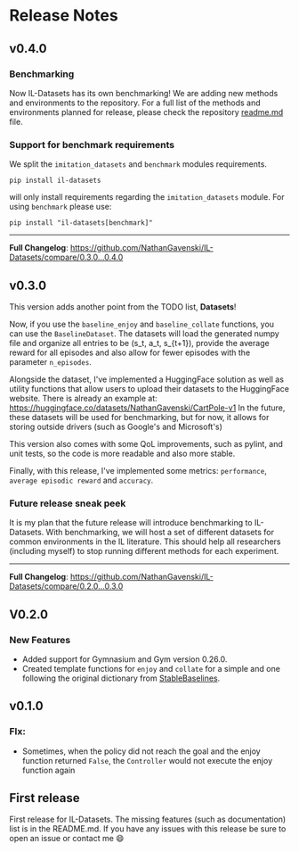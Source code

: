 # Release Notes

## v0.4.0
### Benchmarking

Now IL-Datasets has its own benchmarking! We are adding new methods and environments to the repository.
For a full list of the methods and environments planned for release, please check the repository [readme.md](https://github.com/NathanGavenski/IL-Datasets/blob/main/README.md#this-repository-is-under-development) file.

### Support for benchmark requirements

We split the `imitation_datasets` and `benchmark` modules requirements.

```
pip install il-datasets
```

will only install requirements regarding the `imitation_datasets` module. For using `benchmark` please use:

```
pip install "il-datasets[benchmark]"
```

---

**Full Changelog**: https://github.com/NathanGavenski/IL-Datasets/compare/0.3.0...0.4.0


## v0.3.0

This version adds another point from the TODO list, **Datasets**!

Now, if you use the `baseline_enjoy` and `baseline_collate` functions, you can use the `BaselineDataset`.
The datasets will load the generated numpy file and organize all entries to be (s_t, a_t, s_{t+1}), provide the average reward for all episodes and also allow for fewer episodes with the parameter `n_episodes`.

Alongside the dataset, I've implemented a HuggingFace solution as well as utility functions that allow users to upload their datasets to the HuggingFace website. There is already an example at: https://huggingface.co/datasets/NathanGavenski/CartPole-v1
In the future, these datasets will be used for benchmarking, but for now, it allows for storing outside drivers (such as Google's and Microsoft's) 

This version also comes with some QoL improvements, such as pylint, and unit tests, so the code is more readable and also more stable.

Finally, with this release, I've implemented some metrics: `performance`, `average episodic reward` and `accuracy`.

### Future release sneak peek

It is my plan that the future release will introduce benchmarking to IL-Datasets.
With benchmarking, we will host a set of different datasets for common environments in the IL literature.
This should help all researchers (including myself) to stop running different methods for each experiment.

---

**Full Changelog**: https://github.com/NathanGavenski/IL-Datasets/compare/0.2.0...0.3.0

## V0.2.0

### New Features

- Added support for Gymnasium and Gym version 0.26.0. 
- Created template functions for `enjoy` and `collate` for a simple and one following the original dictionary from [StableBaselines](https://stable-baselines.readthedocs.io/en/master/_modules/stable_baselines/gail/dataset/record_expert.html#generate_expert_traj).

## v0.1.0

### FIx:
* Sometimes, when the policy did not reach the goal and the enjoy function returned `False`, the `Controller` would not execute the enjoy function again

## First release
First release for IL-Datasets.
The missing features (such as documentation) list is in the README.md. If you have any issues with this release be sure to open an issue or contact me 😄 

